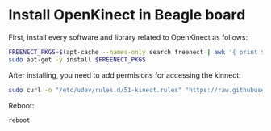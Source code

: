 # Install OpenKinect in Beagle board

First, install every software and library related to OpenKinect as follows:
```bash
FREENECT_PKGS=$(apt-cache --names-only search freenect | awk '{ print $1 }' | grep -v bad-pkg)
sudo apt-get -y install $FREENECT_PKGS
```

After installing, you need to add permisions for accessing the kinnect:
```bash
sudo curl -o "/etc/udev/rules.d/51-kinect.rules" "https://raw.githubusercontent.com/sssilvar/beagle-kinect/master/docs/51-kinect.rules"
```

Reboot:
```bash
reboot
```
